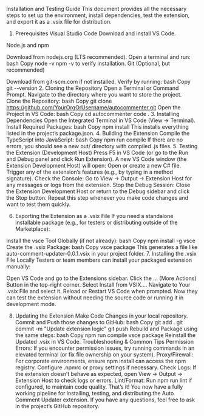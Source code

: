Installation and Testing Guide
This document provides all the necessary steps to set up the environment, install dependencies, test the extension, and export it as a .vsix file for distribution.

1. Prerequisites
Visual Studio Code
Download and install VS Code.

Node.js and npm

Download from nodejs.org (LTS recommended).
Open a terminal and run:
bash
Copy
node -v
npm -v
to verify installation.
Git (Optional, but recommended)

Download from git-scm.com if not installed.
Verify by running:
bash
Copy
git --version
2. Cloning the Repository
Open a Terminal or Command Prompt.
Navigate to the directory where you want to store the project.
Clone the Repository:
bash
Copy
git clone https://github.com/YourOrgOrUsername/autocommenter.git
Open the Project in VS Code:
bash
Copy
cd autocommenter
code .
3. Installing Dependencies
Open the Integrated Terminal in VS Code (View → Terminal).
Install Required Packages:
bash
Copy
npm install
This installs everything listed in the project’s package.json.
4. Building the Extension
Compile the TypeScript into JavaScript:
bash
Copy
npm run compile
If there are no errors, you should see a new out/ directory with compiled .js files.
5. Testing the Extension (Development Host)
Press F5 in VS Code (or go to the Run and Debug panel and click Run Extension).
A new VS Code window (the Extension Development Host) will open:
Open or create a new C# file.
Trigger any of the extension’s features (e.g., by typing in a method signature).
Check the Console:
Go to View → Output → Extension Host for any messages or logs from the extension.
Stop the Debug Session:
Close the Extension Development Host or return to the Debug sidebar and click the Stop button.
Repeat this step whenever you make code changes and want to test them quickly.

6. Exporting the Extension as a .vsix File
If you need a standalone installable package (e.g., for testers or distributing outside of the Marketplace):

Install the vsce Tool Globally (if not already):
bash
Copy
npm install -g vsce
Create the .vsix Package:
bash
Copy
vsce package
This generates a file like auto-comment-updater-0.0.1.vsix in your project folder.
7. Installing the .vsix File Locally
Testers or team members can install your packaged extension manually:

Open VS Code and go to the Extensions sidebar.
Click the ... (More Actions) Button in the top-right corner.
Select Install from VSIX....
Navigate to Your .vsix File and select it.
Reload or Restart VS Code when prompted.
Now they can test the extension without needing the source code or running it in development mode.

8. Updating the Extension
Make Code Changes in your local repository.
Commit and Push those changes to GitHub:
bash
Copy
git add .
git commit -m "Update extension logic"
git push
Rebuild and Package using the same steps:
bash
Copy
npm run compile
vsce package
Reinstall the Updated .vsix in VS Code.
Troubleshooting & Common Tips
Permission Errors: If you encounter permission issues, try running commands in an elevated terminal (or fix file ownership on your system).
Proxy/Firewall: For corporate environments, ensure npm install can access the npm registry. Configure .npmrc or proxy settings if necessary.
Check Logs: If the extension doesn’t behave as expected, open View → Output → Extension Host to check logs or errors.
Lint/Format: Run npm run lint if configured, to maintain code quality.
That’s it! You now have a fully working pipeline for installing, testing, and distributing the Auto Comment Updater extension. If you have any questions, feel free to ask in the project’s GitHub repository.